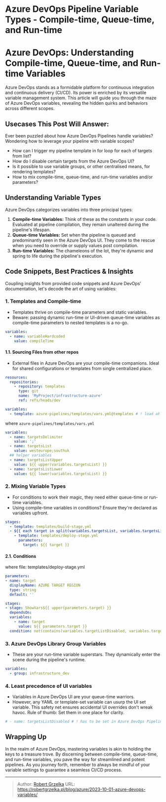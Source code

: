 # Azure DevOps Pipeline Variable Types - Compile-time, Queue-time, and Run-time


# **Azure DevOps: Understanding Compile-time, Queue-time, and Run-time Variables**

Azure DevOps stands as a formidable platform for continuous integration and continuous delivery (CI/CD). Its power is enriched by its versatile variable management system. This article will guide you through the maze of Azure DevOps variables, revealing the hidden quirks and behaviors across different scopes.


## **Usecases This Post Will Answer:**

Ever been puzzled about how Azure DevOps Pipelines handle variables? Wondering how to leverage your pipeline with variable scopes?

- How can I trigger my pipeline template in for loop for each of targets from list?
- How do I disable certain targets from the Azure DevOps UI?
- Is it possible to use variable groups, or other centralised means, for rendering templates?
- How to mix compile-time, queue-time, and run-time variables and/or parameters?

## **Understanding Variable Types**

Azure DevOps categorizes variables into three principal types:

1. **Compile-time Variables:** Think of these as the constants in your code. Evaluated at pipeline compilation, they remain unaltered during the pipeline's lifespan.
2. **Queue-time Variables:** Set when the pipeline is queued and predominantly seen in the Azure DevOps UI. They come to the rescue when you need to override or supply values post compilation.
3. **Run-time Variables:** The chameleons of the lot, they're dynamic and spring to life during the pipeline's execution.

## **Code Snippets, Best Practices & Insights**

Coupling insights from provided code snippets and Azure DevOps' documentation, let's decode the art of using variables:

### 1. **Templates and Compile-time**

- Templates thrive on compile-time parameters and static variables.
- Beware: passing dynamic run-time or UI-driven queue-time variables as compile-time parameters to nested templates is a no-go.

```yaml
variables:
  - name: variableHardcoded
    value: compileTime
```

#### 1.1. **Sourcing Files from other repos**

- External files in Azure DevOps are your compile-time companions. Ideal for shared configurations or templates from single centralized place.

```yaml
resources:
  repositories:
    - repository: templates
      type: git
      name: 'MyProject/infrastructure-azure'
      ref: refs/heads/dev

variables:
  - template: azure-pipelines/templates/vars.yml@templates # ! load at compile time
```

where `azure-pipelines/templates/vars.yml`

```yaml
variables:
  - name: targetsDelimiter
    value: ';'
  - name: targetsList
    value: westeurope;southuk
  ## helper variables
  - name: targetsListUpper
    value: ${{ upper(variables.targetsList) }}
  - name: targetsListLower
    value: ${{ lower(variables.targetsList) }}
```

### 2. **Mixing Variable Types**

- For conditions to work their magic, they need either queue-time or run-time variables.
- Using compile-time variables in conditions? Ensure they're declared as variables upfront.

```yaml
stages:
  - template: templates/build-stage.yml
  - ${{ each target in split(variables.targetsList, variables.targetsListDelimiter) }}:
    - template: templates/deploy-stage.yml
      parameters:
        target: ${{ target }}
```

#### 2.1. **Conditions**

where file: templates/deploy-stage.yml

```yaml
parameters:
- name: target
  displayName: AZURE TARGET REGION
  type: string
  default: ''

stages:
- stage: ShowVars${{ upper(parameters.target) }}
  dependsOn:
  variables:
    - name: target
      value: ${{ parameters.target }}
  condition: not(contains(variables.targetListDisabled, variables.target))
```

### 3. **Azure DevOps Library Group Variables**

- These are your run-time variable superstars. They dynamically enter the scene during the pipeline's runtime.

```yaml
variables:
  - group: infrastructure_dev
```

### 4. **Least precedence of UI variables**

- Variables in Azure DevOps UI are your queue-time warriors.
- However, any YAML or template-set variable can usurp the UI set variable. This safety net ensures accidental UI overrides don't wreak havoc. Rule of thumb: Set them in one place for clarity.

```yaml
# - name: targetsListDisabled # ! has to be set in Azure DevOps Pipeline UI as yml take precedence
```

## **Wrapping Up**

In the realm of Azure DevOps, mastering variables is akin to holding the keys to a treasure trove. By discerning between compile-time, queue-time, and run-time variables, you pave the way for streamlined and potent pipelines. As you journey forth, remember to always be mindful of your variable settings to guarantee a seamless CI/CD process.


---

> Author: [Robert Grzelka](https://robertgrzelka.pl)
> URL: https://robertgrzelka.pl/blog/azure/2023-10-01-azure-devops-variables/

